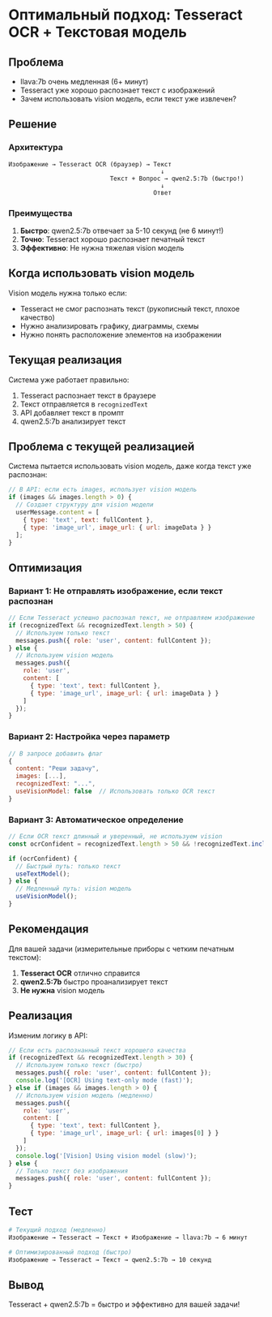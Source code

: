 # Оптимальный подход: Tesseract OCR + Текстовая модель

## Проблема

- llava:7b очень медленная (6+ минут)
- Tesseract уже хорошо распознает текст с изображений
- Зачем использовать vision модель, если текст уже извлечен?

## Решение

### Архитектура

```
Изображение → Tesseract OCR (браузер) → Текст
                                          ↓
                            Текст + Вопрос → qwen2.5:7b (быстро!)
                                          ↓
                                        Ответ
```

### Преимущества

1. **Быстро**: qwen2.5:7b отвечает за 5-10 секунд (не 6 минут!)
2. **Точно**: Tesseract хорошо распознает печатный текст
3. **Эффективно**: Не нужна тяжелая vision модель

## Когда использовать vision модель

Vision модель нужна только если:

- Tesseract не смог распознать текст (рукописный текст, плохое качество)
- Нужно анализировать графику, диаграммы, схемы
- Нужно понять расположение элементов на изображении

## Текущая реализация

Система уже работает правильно:

1. Tesseract распознает текст в браузере
2. Текст отправляется в `recognizedText`
3. API добавляет текст в промпт
4. qwen2.5:7b анализирует текст

## Проблема с текущей реализацией

Система пытается использовать vision модель, даже когда текст уже распознан:

```javascript
// В API: если есть images, использует vision модель
if (images && images.length > 0) {
  // Создает структуру для vision модели
  userMessage.content = [
    { type: 'text', text: fullContent },
    { type: 'image_url', image_url: { url: imageData } }
  ];
}
```

## Оптимизация

### Вариант 1: Не отправлять изображение, если текст распознан

```javascript
// Если Tesseract успешно распознал текст, не отправляем изображение
if (recognizedText && recognizedText.length > 50) {
  // Используем только текст
  messages.push({ role: 'user', content: fullContent });
} else {
  // Используем vision модель
  messages.push({
    role: 'user',
    content: [
      { type: 'text', text: fullContent },
      { type: 'image_url', image_url: { url: imageData } }
    ]
  });
}
```

### Вариант 2: Настройка через параметр

```javascript
// В запросе добавить флаг
{
  content: "Реши задачу",
  images: [...],
  recognizedText: "...",
  useVisionModel: false  // Использовать только OCR текст
}
```

### Вариант 3: Автоматическое определение

```javascript
// Если OCR текст длинный и уверенный, не используем vision
const ocrConfident = recognizedText.length > 50 && !recognizedText.includes('???');

if (ocrConfident) {
  // Быстрый путь: только текст
  useTextModel();
} else {
  // Медленный путь: vision модель
  useVisionModel();
}
```

## Рекомендация

Для вашей задачи (измерительные приборы с четким печатным текстом):

1. **Tesseract OCR** отлично справится
2. **qwen2.5:7b** быстро проанализирует текст
3. **Не нужна** vision модель

## Реализация

Изменим логику в API:

```javascript
// Если есть распознанный текст хорошего качества
if (recognizedText && recognizedText.length > 30) {
  // Используем только текст (быстро)
  messages.push({ role: 'user', content: fullContent });
  console.log('[OCR] Using text-only mode (fast)');
} else if (images && images.length > 0) {
  // Используем vision модель (медленно)
  messages.push({
    role: 'user',
    content: [
      { type: 'text', text: fullContent },
      { type: 'image_url', image_url: { url: images[0] } }
    ]
  });
  console.log('[Vision] Using vision model (slow)');
} else {
  // Только текст без изображения
  messages.push({ role: 'user', content: fullContent });
}
```

## Тест

```bash
# Текущий подход (медленно)
Изображение → Tesseract → Текст + Изображение → llava:7b → 6 минут

# Оптимизированный подход (быстро)
Изображение → Tesseract → Текст → qwen2.5:7b → 10 секунд
```

## Вывод

Tesseract + qwen2.5:7b = быстро и эффективно для вашей задачи!
